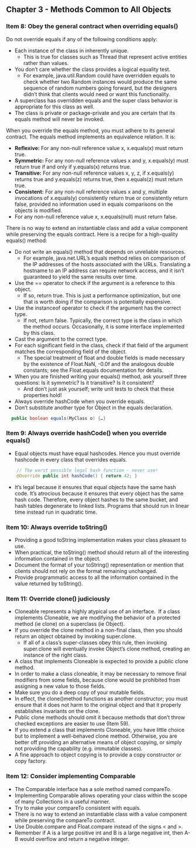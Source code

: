 ## Chapter 3 - Methods Common to All Objects

### Item 8: Obey the general contract when overriding equals()
Do not override equals if any of the following conditions apply:

* Each instance of the class in inherently unique.
    * This is true for classes such as Thread that represent active entities rather than values.
* You don’t care whether the class provides a logical equality test.
    * For example, java.util.Random could have overridden equals to check whether two Random instances would produce the same sequence of random numbers going forward, but the designers didn’t think that clients would need or want this functionality.
* A superclass has overridden equals and the super class behavior is appropriate for this class as well.
* The class is private or package-private and you are certain that its equals method will never be invoked.

When you override the equals method, you must adhere to its general contract. The equals method implements an equivalence relation. It is:

* **Reflexive:** For any non-null reference value x, x.equals(x) must return true.
* **Symmetric:** For any non-null reference values x and y, x.equals(y) must return true if and only if y.equals(x) returns true.
* **Transitive:** For any non-null reference values x, y, z, if x.equals(y) returns true and y.equals(z) returns true, then x.equals(z) must return true.
* **Consistent:** For any non-null reference values x and y, multiple invocations of x.equals(y) consistently return true or consistently return false, provided no information used in equals comparisons on the objects is modified.
* For any non-null reference value x, x.equals(null) must return false.

There is no way to extend an instantiable class and add a value component while preserving the equals contract.
Here is a recipe for a high-quality equals() method:

* Do not write an equals() method that depends on unreliable resources. 
    * For example, java.net.URL’s equals method relies on comparison of the IP addresses of the hosts associated with the URLs. Translating a hostname to an IP address can require network access, and it isn’t guaranteed to yield the same results over time.
* Use the == operator to check if the argument is a reference to this object.
    * If so, return true. This is just a performance optimization, but one that is worth doing if the comparison is potentially expensive.
* Use the instanceof operator to check if the argument has the correct type.
    * If not, return false. Typically, the correct type is the class in which the method occurs. Occasionally, it is some interface implemented by this class.
* Cast the argument to the correct type.
* For each significant field in the class, check if that field of the argument matches the corresponding field of the object.
    * The special treatment of float and double fields is made necessary by the existence of Float.NaN, -0.0f and the analogous double constants; see the Float.equals documentation for details.
* When you are finished writing your equals() method, ask yourself three questions: Is it symmetric? Is it transitive? Is it consistent?
    * And don’t just ask yourself; write unit tests to check that these properties hold!
* Always override hashCode when you override equals.
* Don’t substitute another type for Object in the equals declaration.
```java
  public boolean equals(MyClass o) {…}
```

### Item 9: Always override hashCode() when you override equals()

* Equal objects must have equal hashcodes. Hence you must override hashcode in every class that overrides equals.

```java
    // The worst possible legal hash function - never use!
    @Override public int hashCode() { return 42; }
```

* It’s legal because it ensures that equal objects have the same hash code. It’s atrocious because it ensures that every object has the same hash code. Therefore, every object hashes to the same bucket, and hash tables degenerate to linked lists. Programs that should run in linear time instead run in quadratic time.


### Item 10: Always override toString()

* Providing a good toString implementation makes your class pleasant to use.
* When practical, the toString() method should return all of the interesting information contained in the object.
* Document the format of your toString() representation or mention that clients should not rely on the format remaining unchanged.
* Provide programmatic access to all the information contained in the value returned by toString().

### Item 11: Override clone() judiciously

* Cloneable represents a highly atypical use of an interface.  If a class implements Cloneable, we are modifying the behavior of a protected method (ie clone) on a superclass (ie Object).
* If you override the clone method in a non-final class, then you should return an object obtained by invoking super.clone.
    * If all of a class’s super-classes obey this rule, then invoking super.clone will eventually invoke Object’s clone method, creating an instance of the right class.
* A class that implements Cloneable is expected to provide a public clone method.
* In order to make a class cloneable, it may be necessary to remove final modifiers from some fields, because clone would be prohibited from assigning a new value to those fields.
* Make sure you do a deep copy of your mutable fields.
* In effect, the clone()method functions as another constructor; you must ensure that it does not harm to the original object and that it properly establishes invariants on the clone.
* Public clone methods should omit it because methods that don’t throw checked exceptions are easier to use (Item 59).
* If you extend a class that implements Cloneable, you have little choice but to implement a well-behaved clone method. Otherwise, you are better off providing an alternative means of object copying, or simply not providing the capability (e.g. immutable classes). 
*  A fine approach to object copying is to provide a copy constructor or copy factory.

### Item 12: Consider implementing Comparable

* The Comparable interface has a sole method named compareTo.
* Implementing Comparable allows operating your class within the scope of many Collections in a useful manner.
* Try to make your compareTo consistent with equals.
* There is no way to extend an instantiable class with a value component while preserving the compareTo contract.
* Use Double.compare and Float.compare instead of the signs < and >.
* Remember if A is a large positive int and B is a large negative int, then A-B would overflow and return a negative integer.